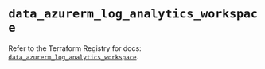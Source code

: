 # `data_azurerm_log_analytics_workspace`

Refer to the Terraform Registry for docs: [`data_azurerm_log_analytics_workspace`](https://registry.terraform.io/providers/hashicorp/azurerm/4.5.0/docs/data-sources/log_analytics_workspace).
